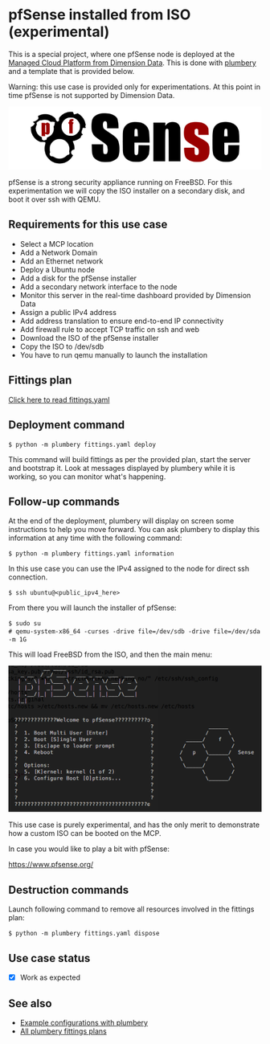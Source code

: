 # pfSense installed from ISO (experimental)

This is a special project, where one pfSense node is deployed at the [Managed Cloud Platform from Dimension Data](http://cloud.dimensiondata.com/eu/en/).
This is done with [plumbery](https://developer.dimensiondata.com/display/PLUM/Plumbery) and a template that is provided below.

Warning: this use case is provided only for experimentations. At this point in
time pfSense is not supported by Dimension Data.

![pfsense](pfsense.png)

pfSense is a strong security appliance running on FreeBSD. For this experimentation we will copy the ISO installer on a secondary disk, and boot it over ssh with QEMU.

## Requirements for this use case

* Select a MCP location
* Add a Network Domain
* Add an Ethernet network
* Deploy a Ubuntu node
* Add a disk for the pfSense installer
* Add a secondary network interface to the node
* Monitor this server in the real-time dashboard provided by Dimension Data
* Assign a public IPv4 address
* Add address translation to ensure end-to-end IP connectivity
* Add firewall rule to accept TCP traffic on ssh and web
* Download the ISO of the pfSense installer
* Copy the ISO to /dev/sdb
* You have to run qemu manually to launch the installation

## Fittings plan

[Click here to read fittings.yaml](fittings.yaml)

## Deployment command

    $ python -m plumbery fittings.yaml deploy

This command will build fittings as per the provided plan, start the server
and bootstrap it. Look at messages displayed by plumbery while it is
working, so you can monitor what's happening.

## Follow-up commands

At the end of the deployment, plumbery will display on screen some instructions
to help you move forward. You can ask plumbery to display this information
at any time with the following command:

    $ python -m plumbery fittings.yaml information

In this use case you can use the IPv4 assigned to the node for direct ssh
connection.

    $ ssh ubuntu@<public_ipv4_here>

From there you will launch the installer of pfSense:

    $ sudo su
    # qemu-system-x86_64 -curses -drive file=/dev/sdb -drive file=/dev/sda -m 1G

This will load FreeBSD from the ISO, and then the main menu:

![Terminal screenshot](terminal.png)

This use case is purely experimental, and has the only merit to demonstrate
how a custom ISO can be booted on the MCP.

In case you would like to play a bit with pfSense:

https://www.pfsense.org/

## Destruction commands

Launch following command to remove all resources involved in the fittings plan:

    $ python -m plumbery fittings.yaml dispose

## Use case status

- [X] Work as expected

## See also

- [Example configurations with plumbery](../)
- [All plumbery fittings plans](../../)

